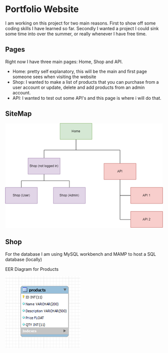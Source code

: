 # Portfolio Website
I am working on this project for two main reasons. First to show off some coding skills I have learned so far. Secondly I wanted a project I could sink some time into over the summer, or really whenever I have free time.  

## Pages
Right now I have three main pages: Home, Shop and API.
* Home: pretty self explanatory, this will be the main and first page someone sees when visiting the website
* Shop: I wanted to make a list of products that you can purchase from a user account or update, delete and add products from an admin account.
* API: I wanted to test out some API's and this page is where i will do that.
## SiteMap

![EER Diagram](ReadMeImg/SitemapImg.png)

## Shop
For the database I am using MySQL workbench and MAMP to host a SQL database (locally)

EER Diagram for Products

![EER Diagram](ReadMeImg/EERDiagram.png)
